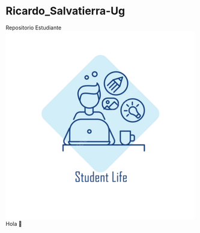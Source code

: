 # Ricardo_Salvatierra-Ug
Repositorio Estudiante
<picture>
  <source media="(prefers-color-scheme: dark)" srcset="https://github.com/RicardoSalvatierra-Ug/Ricardo_Salvatierra-Ug/blob/main/Imagenes/c.png">
  <source media="(prefers-color-scheme: light)" srcset="https://github.com/RicardoSalvatierra-Ug/Ricardo_Salvatierra-Ug/blob/main/Imagenes/c.png">
  <img alt="Shows an illustrated sun in light mode and a moon with stars in dark mode." src="https://github.com/RicardoSalvatierra-Ug/Ricardo_Salvatierra-Ug/blob/main/Imagenes/c.png">
</picture>
Hola 👋
